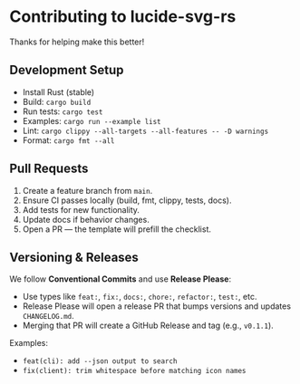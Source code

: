 # Contributing to lucide-svg-rs

Thanks for helping make this better!

## Development Setup

- Install Rust (stable)
- Build: `cargo build`
- Run tests: `cargo test`
- Examples: `cargo run --example list`
- Lint: `cargo clippy --all-targets --all-features -- -D warnings`
- Format: `cargo fmt --all`

## Pull Requests

1. Create a feature branch from `main`.
2. Ensure CI passes locally (build, fmt, clippy, tests, docs).
3. Add tests for new functionality.
4. Update docs if behavior changes.
5. Open a PR — the template will prefill the checklist.

## Versioning & Releases

We follow **Conventional Commits** and use **Release Please**:

- Use types like `feat:`, `fix:`, `docs:`, `chore:`, `refactor:`, `test:`, etc.
- Release Please will open a release PR that bumps versions and updates `CHANGELOG.md`.
- Merging that PR will create a GitHub Release and tag (e.g., `v0.1.1`).

Examples:

- `feat(cli): add --json output to search`
- `fix(client): trim whitespace before matching icon names`
